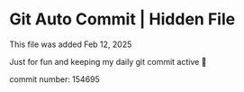 # Git Auto Commit | Hidden File

This file was added Feb 12, 2025

Just for fun and keeping my daily git commit active 🤪

commit number: 154695
